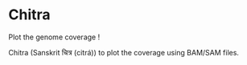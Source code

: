 # Chitra
Plot the genome coverage !


Chitra (Sanskrit चित्र (citrá)) to plot the coverage using BAM/SAM files. 
